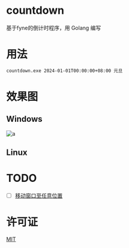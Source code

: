 # countdown

基于fyne的倒计时程序，用 Golang 编写

# 用法

```bash
countdown.exe 2024-01-01T00:00:00+08:00 元旦
```

# 效果图

## Windows

![a](https://user-images.githubusercontent.com/57583560/198867166-864c691d-9ef5-4d92-a1dc-4e04895f6621.gif)

## Linux

# TODO

- [ ] [移动窗口至任意位置](https://github.com/fyne-io/fyne/issues/311)

# 许可证

[MIT](./LICENSE)
